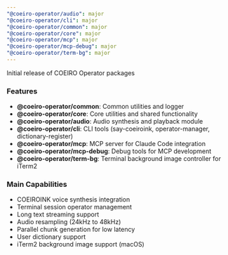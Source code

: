 ```yaml
---
"@coeiro-operator/audio": major
"@coeiro-operator/cli": major
"@coeiro-operator/common": major
"@coeiro-operator/core": major
"@coeiro-operator/mcp": major
"@coeiro-operator/mcp-debug": major
"@coeiro-operator/term-bg": major
---
```


Initial release of COEIRO Operator packages

### Features

- **@coeiro-operator/common**: Common utilities and logger
- **@coeiro-operator/core**: Core utilities and shared functionality
- **@coeiro-operator/audio**: Audio synthesis and playback module
- **@coeiro-operator/cli**: CLI tools (say-coeiroink, operator-manager, dictionary-register)
- **@coeiro-operator/mcp**: MCP server for Claude Code integration
- **@coeiro-operator/mcp-debug**: Debug tools for MCP development
- **@coeiro-operator/term-bg**: Terminal background image controller for iTerm2

### Main Capabilities

- COEIROINK voice synthesis integration
- Terminal session operator management
- Long text streaming support
- Audio resampling (24kHz to 48kHz)
- Parallel chunk generation for low latency
- User dictionary support
- iTerm2 background image support (macOS)
